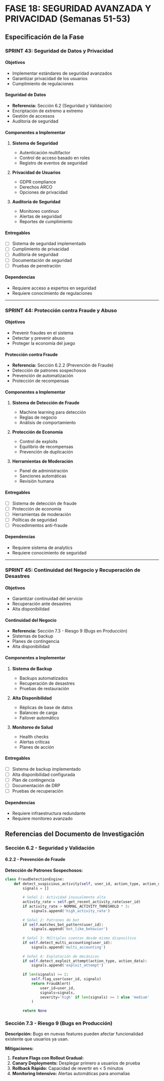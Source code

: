# FASE 18: SEGURIDAD AVANZADA Y PRIVACIDAD (Semanas 51-53)

## Especificación de la Fase

### SPRINT 43: Seguridad de Datos y Privacidad

#### Objetivos
- Implementar estándares de seguridad avanzados
- Garantizar privacidad de los usuarios
- Cumplimiento de regulaciones

#### Seguridad de Datos
- **Referencia:** Sección 6.2 (Seguridad y Validación)
- Encriptación de extremo a extremo
- Gestión de accessos
- Auditoría de seguridad

#### Componentes a Implementar
1. **Sistema de Seguridad**
   - Autenticación multifactor
   - Control de acceso basado en roles
   - Registro de eventos de seguridad

2. **Privacidad de Usuarios**
   - GDPR compliance
   - Derechos ARCO
   - Opciones de privacidad

3. **Auditoría de Seguridad**
   - Monitoreo continuo
   - Alertas de seguridad
   - Reportes de cumplimiento

#### Entregables
- [ ] Sistema de seguridad implementado
- [ ] Cumplimiento de privacidad
- [ ] Auditoría de seguridad
- [ ] Documentación de seguridad
- [ ] Pruebas de penetración

#### Dependencias
- Requiere acceso a expertos en seguridad
- Requiere conocimiento de regulaciones

---

### SPRINT 44: Protección contra Fraude y Abuso

#### Objetivos
- Prevenir fraudes en el sistema
- Detectar y prevenir abuso
- Proteger la economía del juego

#### Protección contra Fraude
- **Referencia:** Sección 6.2.2 (Prevención de Fraude)
- Detección de patrones sospechosos
- Prevención de automatización
- Protección de recompensas

#### Componentes a Implementar
1. **Sistema de Detección de Fraude**
   - Machine learning para detección
   - Reglas de negocio
   - Análisis de comportamiento

2. **Protección de Economía**
   - Control de exploits
   - Equilibrio de recompensas
   - Prevención de duplicación

3. **Herramientas de Moderación**
   - Panel de administración
   - Sanciones automáticas
   - Revisión humana

#### Entregables
- [ ] Sistema de detección de fraude
- [ ] Protección de economía
- [ ] Herramientas de moderación
- [ ] Políticas de seguridad
- [ ] Procedimientos anti-fraude

#### Dependencias
- Requiere sistema de analytics
- Requiere conocimiento de seguridad

---

### SPRINT 45: Continuidad del Negocio y Recuperación de Desastres

#### Objetivos
- Garantizar continuidad del servicio
- Recuperación ante desastres
- Alta disponibilidad

#### Continuidad del Negocio
- **Referencia:** Sección 7.3 - Riesgo 9 (Bugs en Producción)
- Sistemas de backup
- Planes de contingencia
- Alta disponibilidad

#### Componentes a Implementar
1. **Sistema de Backup**
   - Backups automatizados
   - Recuperación de desastres
   - Pruebas de restauración

2. **Alta Disponibilidad**
   - Réplicas de base de datos
   - Balanceo de carga
   - Failover automático

3. **Monitoreo de Salud**
   - Health checks
   - Alertas críticas
   - Planes de acción

#### Entregables
- [ ] Sistema de backup implementado
- [ ] Alta disponibilidad configurada
- [ ] Plan de contingencia
- [ ] Documentación de DRP
- [ ] Pruebas de recuperación

#### Dependencias
- Requiere infraestructura redundante
- Requiere monitoreo avanzado

## Referencias del Documento de Investigación

### Sección 6.2 - Seguridad y Validación

#### 6.2.2 - Prevención de Fraude

**Detección de Patrones Sospechosos:**
```python
class FraudDetectionEngine:
    def detect_suspicious_activity(self, user_id, action_type, action_data):
        signals = []
        
        # Señal 1: Actividad inusualmente alta
        activity_rate = self.get_recent_activity_rate(user_id)
        if activity_rate > NORMAL_ACTIVITY_THRESHOLD * 3:
            signals.append('high_activity_rate')
        
        # Señal 2: Patrones de bot
        if self.matches_bot_pattern(user_id):
            signals.append('bot_like_behavior')
        
        # Señal 3: Múltiples cuentas desde mismo dispositivo
        if self.detect_multi_accounting(user_id):
            signals.append('multi_accounting')
        
        # Señal 4: Explotación de mecánicas
        if self.detect_exploit_attempt(action_type, action_data):
            signals.append('exploit_attempt')
        
        if len(signals) >= 2:
            self.flag_user(user_id, signals)
            return FraudAlert(
                user_id=user_id,
                signals=signals,
                severity='high' if len(signals) >= 3 else 'medium'
            )
        
        return None
```

### Sección 7.3 - Riesgo 9 (Bugs en Producción)

**Descripción:** Bugs en nuevas features pueden afectar funcionalidad existente que usuarios ya usan.

**Mitigaciones:**
1. **Feature Flags con Rollout Gradual:**
2. **Canary Deployments:** Desplegar primero a usuarios de prueba
3. **Rollback Rápido:** Capacidad de revertir en < 5 minutos
4. **Monitoring Intensivo:** Alertas automáticas para anomalías